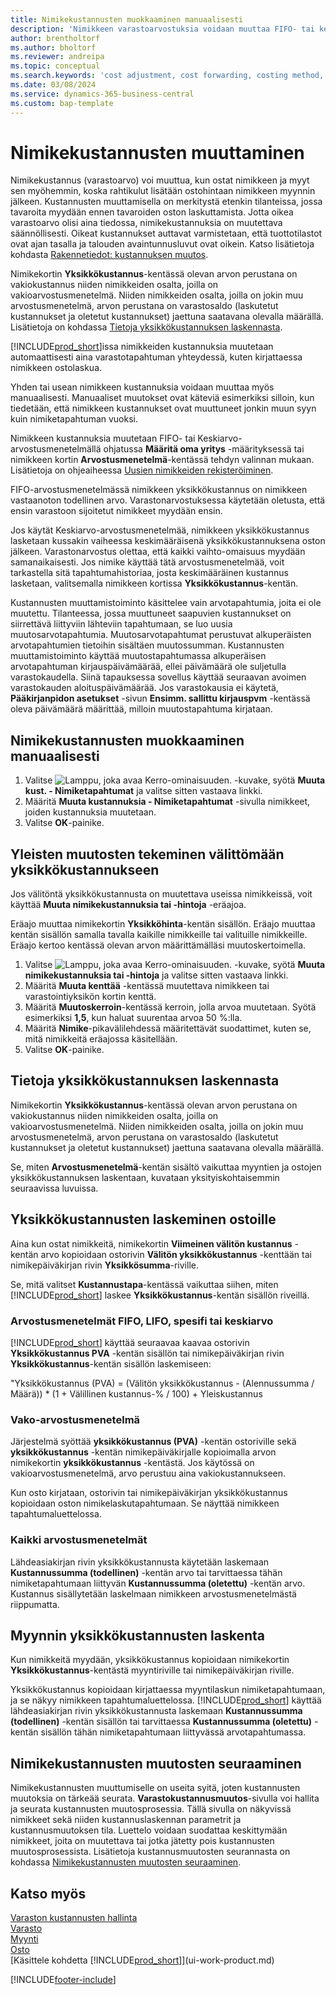 ```yaml
---
title: Nimikekustannusten muokkaaminen manuaalisesti
description: 'Nimikkeen varastoarvostuksia voidaan muuttaa FIFO- tai keskimääräinen arvostus -menetelmillä, kun tuotteiden kustannukset muuttuvat.'
author: brentholtorf
ms.author: bholtorf
ms.reviewer: andreipa
ms.topic: conceptual
ms.search.keywords: 'cost adjustment, cost forwarding, costing method, inventory valuation, costing'
ms.date: 03/08/2024
ms.service: dynamics-365-business-central
ms.custom: bap-template
---
```

# Nimikekustannusten muuttaminen

Nimikekustannus (varastoarvo) voi muuttua, kun ostat nimikkeen ja myyt sen myöhemmin, koska rahtikulut lisätään ostohintaan nimikkeen myynnin jälkeen. Kustannusten muuttamisella on merkitystä etenkin tilanteissa, jossa tavaroita myydään ennen tavaroiden oston laskuttamista. Jotta oikea varastoarvo olisi aina tiedossa, nimikekustannuksia on muutettava säännöllisesti. Oikeat kustannukset auttavat varmistetaan, että tuottotilastot ovat ajan tasalla ja talouden avaintunnusluvut ovat oikein. Katso lisätietoja kohdasta [Rakennetiedot: kustannuksen muutos](design-details-cost-adjustment.md).

Nimikekortin **Yksikkökustannus**-kentässä olevan arvon perustana on vakiokustannus niiden nimikkeiden osalta, joilla on vakioarvostusmenetelmä. Niiden nimikkeiden osalta, joilla on jokin muu arvostusmenetelmä, arvon perustana on varastosaldo (laskutetut kustannukset ja oletetut kustannukset) jaettuna saatavana olevalla määrällä. Lisätietoja on kohdassa [Tietoja yksikkökustannuksen laskennasta](inventory-how-adjust-item-costs.md#understanding-unit-cost-calculation).

[!INCLUDE[prod_short](includes/prod_short.md)]issa nimikkeiden kustannuksia muutetaan automaattisesti aina varastotapahtuman yhteydessä, kuten kirjattaessa nimikkeen ostolaskua.

Yhden tai usean nimikkeen kustannuksia voidaan muuttaa myös manuaalisesti. Manuaaliset muutokset ovat käteviä esimerkiksi silloin, kun tiedetään, että nimikkeen kustannukset ovat muuttuneet jonkin muun syyn kuin nimiketapahtuman vuoksi.

Nimikkeen kustannuksia muutetaan FIFO- tai Keskiarvo-arvostusmenetelmällä ohjatussa **Määritä oma yritys** -määrityksessä tai nimikkeen kortin **Arvostusmenetelmä**-kentässä tehdyn valinnan mukaan. Lisätietoja on ohjeaiheessa [Uusien nimikkeiden rekisteröiminen](inventory-how-register-new-items.md).  

FIFO-arvostusmenetelmässä nimikkeen yksikkökustannus on nimikkeen vastaanoton todellinen arvo. Varastonarvostuksessa käytetään oletusta, että ensin varastoon sijoitetut nimikkeet myydään ensin.

Jos käytät Keskiarvo-arvostusmenetelmää, nimikkeen yksikkökustannus lasketaan kussakin vaiheessa keskimääräisenä yksikkökustannuksena oston jälkeen. Varastonarvostus olettaa, että kaikki vaihto-omaisuus myydään samanaikaisesti. Jos nimike käyttää tätä arvostusmenetelmää, voit tarkastella sitä tapahtumahistoriaa, josta keskimääräinen kustannus lasketaan, valitsemalla nimikkeen kortissa **Yksikkökustannus**-kentän.

Kustannusten muuttamistoiminto käsittelee vain arvotapahtumia, joita ei ole muutettu. Tilanteessa, jossa muuttuneet saapuvien kustannukset on siirrettävä liittyviin lähteviin tapahtumaan, se luo uusia muutosarvotapahtumia. Muutosarvotapahtumat perustuvat alkuperäisten arvotapahtumien tietoihin sisältäen muutossumman. Kustannusten muuttamistoiminto käyttää muutostapahtumassa alkuperäisen arvotapahtuman kirjauspäivämäärää, ellei päivämäärä ole suljetulla varastokaudella. Siinä tapauksessa sovellus käyttää seuraavan avoimen varastokauden aloituspäivämäärää. Jos varastokausia ei käytetä, **Pääkirjanpidon asetukset** -sivun **Ensimm. sallittu kirjauspvm** -kentässä oleva päivämäärä määrittää, milloin muutostapahtuma kirjataan.

## Nimikekustannusten muokkaaminen manuaalisesti

1. Valitse ![Lamppu, joka avaa Kerro-ominaisuuden.](media/ui-search/search_small.png "Kerro, mitä haluat tehdä") -kuvake, syötä **Muuta kust. - Nimiketapahtumat** ja valitse sitten vastaava linkki.
2. Määritä **Muuta kustannuksia - Nimiketapahtumat** -sivulla nimikkeet, joiden kustannuksia muutetaan.
3. Valitse **OK**-painike.

## Yleisten muutosten tekeminen välittömään yksikkökustannukseen

Jos välitöntä yksikkökustannusta on muutettava useissa nimikkeissä, voit käyttää **Muuta nimikekustannuksia tai -hintoja** -eräajoa.  

Eräajo muuttaa nimikekortin **Yksikköhinta**-kentän sisällön. Eräajo muuttaa kentän sisällön samalla tavalla kaikille nimikkeille tai valituille nimikkeille. Eräajo kertoo kentässä olevan arvon määrittämälläsi muutoskertoimella.  

1. Valitse ![Lamppu, joka avaa Kerro-ominaisuuden.](media/ui-search/search_small.png "Kerro, mitä haluat tehdä") -kuvake, syötä **Muuta nimikekustannuksia tai -hintoja** ja valitse sitten vastaava linkki.  
2. Määritä **Muuta kenttää** -kentässä muutettava nimikkeen tai varastointiyksikön kortin kenttä.  
3. Määritä **Muutoskerroin**-kentässä kerroin, jolla arvoa muutetaan. Syötä esimerkiksi **1,5**, kun haluat suurentaa arvoa 50 %:lla.  
4. Määritä **Nimike**-pikavälilehdessä määritettävät suodattimet, kuten se, mitä nimikkeitä eräajossa käsitellään.  
5. Valitse **OK**-painike.  

## Tietoja yksikkökustannuksen laskennasta

Nimikekortin **Yksikkökustannus**-kentässä olevan arvon perustana on vakiokustannus niiden nimikkeiden osalta, joilla on vakioarvostusmenetelmä. Niiden nimikkeiden osalta, joilla on jokin muu arvostusmenetelmä, arvon perustana on varastosaldo (laskutetut kustannukset ja oletetut kustannukset) jaettuna saatavana olevalla määrällä.  

Se, miten **Arvostusmenetelmä**-kentän sisältö vaikuttaa myyntien ja ostojen yksikkökustannuksen laskentaan, kuvataan yksityiskohtaisemmin seuraavissa luvuissa.  

## Yksikkökustannusten laskeminen ostoille  

Aina kun ostat nimikkeitä, nimikekortin **Viimeinen välitön kustannus** -kentän arvo kopioidaan ostorivin **Välitön yksikkökustannus** -kenttään tai nimikepäiväkirjan rivin **Yksikkösumma**-riville.  

Se, mitä valitset **Kustannustapa**-kentässä vaikuttaa siihen, miten [!INCLUDE[prod_short](includes/prod_short.md)] laskee **Yksikkökustannus**-kentän sisällön riveillä.  

### Arvostusmenetelmät FIFO, LIFO, spesifi tai keskiarvo  

[!INCLUDE[prod_short](includes/prod_short.md)] käyttää seuraavaa kaavaa ostorivin **Yksikkökustannus PVA** -kentän sisällön tai nimikepäiväkirjan rivin **Yksikkökustannus**-kentän sisällön laskemiseen:  

"Yksikkökustannus (PVA) = (Välitön yksikkökustannus - (Alennussumma / Määrä)) * (1 + Välillinen kustannus-% / 100) + Yleiskustannus  

### Vako-arvostusmenetelmä  

Järjestelmä syöttää **yksikkökustannus (PVA)** -kentän ostoriville sekä **yksikkökustannus** -kentän nimikepäiväkirjalle kopioimalla arvon nimikekortin **yksikkökustannus** -kentästä. Jos käytössä on vakioarvostusmenetelmä, arvo perustuu aina vakiokustannukseen.  

Kun osto kirjataan, ostorivin tai nimikepäiväkirjan yksikkökustannus kopioidaan oston nimikelaskutapahtumaan. Se näyttää nimikkeen tapahtumaluettelossa.  

### Kaikki arvostusmenetelmät  

Lähdeasiakirjan rivin yksikkökustannusta käytetään laskemaan **Kustannussumma (todellinen)** -kentän arvo tai tarvittaessa tähän nimiketapahtumaan liittyvän **Kustannussumma (oletettu)** -kentän arvo. Kustannus sisällytetään laskelmaan nimikkeen arvostusmenetelmästä riippumatta.  

## Myynnin yksikkökustannusten laskenta  

Kun nimikkeitä myydään, yksikkökustannus kopioidaan nimikekortin **Yksikkökustannus**-kentästä myyntiriville tai nimikepäiväkirjan riville.  

Yksikkökustannus kopioidaan kirjattaessa myyntilaskun nimiketapahtumaan, ja se näkyy nimikkeen tapahtumaluettelossa. [!INCLUDE[prod_short](includes/prod_short.md)] käyttää lähdeasiakirjan rivin yksikkökustannusta laskemaan **Kustannussumma (todellinen)** -kentän sisällön tai tarvittaessa **Kustannussumma (oletettu)** -kentän sisällön tähän nimiketapahtumaan liittyvässä arvotapahtumassa.  

## Nimikekustannusten muutosten seuraaminen

Nimikekustannusten muuttumiselle on useita syitä, joten kustannusten muutoksia on tärkeää seurata. **Varastokustannusmuutos**-sivulla voi hallita ja seurata kustannusten muutosprosessia. Tällä sivulla on näkyvissä nimikkeet sekä niiden kustannuslaskennan parametrit ja kustannusmuutoksen tila. Luettelo voidaan suodattaa keskittymään nimikkeet, joita on muutettava tai jotka jätetty pois kustannusten muutosprosessista. Lisätietoja kustannusmuutosten seurannasta on kohdassa [Nimikekustannusten muutosten seuraaminen](finance-track-inventory-costs.md).

## Katso myös

[Varaston kustannusten hallinta](finance-manage-inventory-costs.md)  
[Varasto](inventory-manage-inventory.md)  
[Myynti](sales-manage-sales.md)  
[Osto](purchasing-manage-purchasing.md)  
[Käsittele kohdetta [!INCLUDE[prod_short](includes/prod_short.md)]](ui-work-product.md)

[!INCLUDE[footer-include](includes/footer-banner.md)]